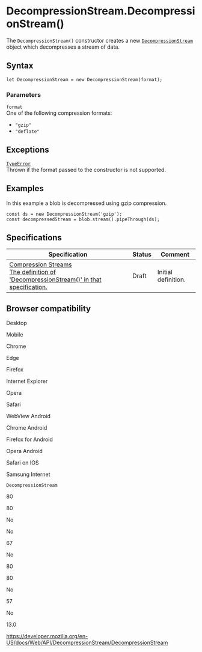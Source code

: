 # DecompressionStream.DecompressionStream()

The `DecompressionStream()` constructor creates a new [`DecompressionStream`](../decompressionstream) object which decompresses a stream of data.

## Syntax

    let DecompressionStream = new DecompressionStream(format);

### Parameters

`format`  
One of the following compression formats:

- `"gzip"`
- `"deflate"`

## Exceptions

[`TypeError`](https://developer.mozilla.org/en-US/docs/Web/JavaScript/Reference/Global_Objects/TypeError)  
Thrown if the format passed to the constructor is not supported.

## Examples

In this example a blob is decompressed using gzip compression.

    const ds = new DecompressionStream('gzip');
    const decompressedStream = blob.stream().pipeThrough(ds);

## Specifications

<table><thead><tr class="header"><th>Specification</th><th>Status</th><th>Comment</th></tr></thead><tbody><tr class="odd"><td><a href="https://wicg.github.io/compression/#dom-decompressionstream-decompressionstream">Compression Streams<br />
<span class="small">The definition of 'DecompressionStream()' in that specification.</span></a></td><td><span class="spec-draft">Draft</span></td><td>Initial definition.</td></tr></tbody></table>

## Browser compatibility

Desktop

Mobile

Chrome

Edge

Firefox

Internet Explorer

Opera

Safari

WebView Android

Chrome Android

Firefox for Android

Opera Android

Safari on IOS

Samsung Internet

`DecompressionStream`

80

80

No

No

67

No

80

80

No

57

No

13.0

<a href="https://developer.mozilla.org/en-US/docs/Web/API/DecompressionStream/DecompressionStream" class="_attribution-link">https://developer.mozilla.org/en-US/docs/Web/API/DecompressionStream/DecompressionStream</a>

